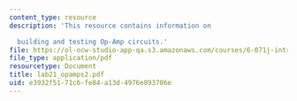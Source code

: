 ```yaml
---
content_type: resource
description: 'This resource contains information on

  building and testing Op-Amp circuits.'
file: https://ol-ocw-studio-app-qa.s3.amazonaws.com/courses/6-071j-introduction-to-electronics-signals-and-measurement-spring-2006/e3932f5171c6fe84a13d4976e893706e_lab21_opamps2.pdf
file_type: application/pdf
resourcetype: Document
title: lab21_opamps2.pdf
uid: e3932f51-71c6-fe84-a13d-4976e893706e
---
```

